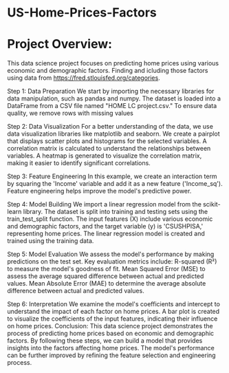 # US-Home-Prices-Factors
# Project Overview: 
This data science project focuses on predicting home prices using various economic and demographic factors. Finding and icluding those factors using data from https://fred.stlouisfed.org/categories.

Step 1: Data Preparation We start by importing the necessary libraries for data manipulation, such as pandas and numpy. The dataset is loaded into a DataFrame from a CSV file named "HOME LC project.csv." To ensure data quality, we remove rows with missing values

Step 2: Data Visualization For a better understanding of the data, we use data visualization libraries like matplotlib and seaborn. We create a pairplot that displays scatter plots and histograms for the selected variables. A correlation matrix is calculated to understand the relationships between variables. A heatmap is generated to visualize the correlation matrix, making it easier to identify significant correlations.

Step 3: Feature Engineering In this example, we create an interaction term by squaring the 'Income' variable and add it as a new feature ('Income_sq'). Feature engineering helps improve the model's predictive power.

Step 4: Model Building We import a linear regression model from the scikit-learn library. The dataset is split into training and testing sets using the train_test_split function. The input features (X) include various economic and demographic factors, and the target variable (y) is 'CSUSHPISA,' representing home prices. The linear regression model is created and trained using the training data.

Step 5: Model Evaluation We assess the model's performance by making predictions on the test set. Key evaluation metrics include: R-squared (R²) to measure the model's goodness of fit. Mean Squared Error (MSE) to assess the average squared difference between actual and predicted values. Mean Absolute Error (MAE) to determine the average absolute difference between actual and predicted values.

Step 6: Interpretation We examine the model's coefficients and intercept to understand the impact of each factor on home prices. A bar plot is created to visualize the coefficients of the input features, indicating their influence on home prices. Conclusion: This data science project demonstrates the process of predicting home prices based on economic and demographic factors. By following these steps, we can build a model that provides insights into the factors affecting home prices. The model's performance can be further improved by refining the feature selection and engineering process.
